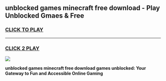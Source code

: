 
## unblocked games minecraft free download - Play Unblocked Gmaes & Free
<h3>
<a href="https://news.freeplayer.one?title=unblocked_games_minecraft_free_download&ref=16F">CLICK TO PLAY</a></h3>
<hr>

<h3>
<a href="https://news.freeplayer.one?title=unblocked_games_minecraft_free_download&ref=16F">CLICK 2 PLAY</a>
  
</h3>

<a href="https://news.freeplayer.one?title=unblocked_games_minecraft_free_download&ref=16F/"><img src="https://clearcache.store/games.png"></a>


**unblocked games minecraft free download games unblocked: Your Gateway to Fun and Accessible Online Gaming**
